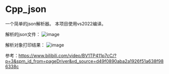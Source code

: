# Cpp_json

一个简单的json解析器。
本项目使用vs2022编译。

解析的json文件：
![image](https://user-images.githubusercontent.com/55162087/204619225-1497b1a5-0f0b-46ef-acae-3522043a28f9.png)


解析对象打印结果：
![image](https://user-images.githubusercontent.com/55162087/204618181-fda60bc8-9dae-4b16-8f1a-bd3b2b7877f3.png)


参考：https://www.bilibili.com/video/BV1TP411p7cC/?p=3&spm_id_from=pageDriver&vd_source=d49f0890aba2a1926f51a638f986338c
